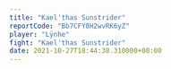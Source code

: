 ```yaml
---
title: "Kael'thas Sunstrider"
reportCode: "Bb7CFY8H2wvRK6yZ"
player: "Lÿnhe"
fight: "Kael'thas Sunstrider"
date: 2021-10-27T18:44:38.310000+00:00
---
```


